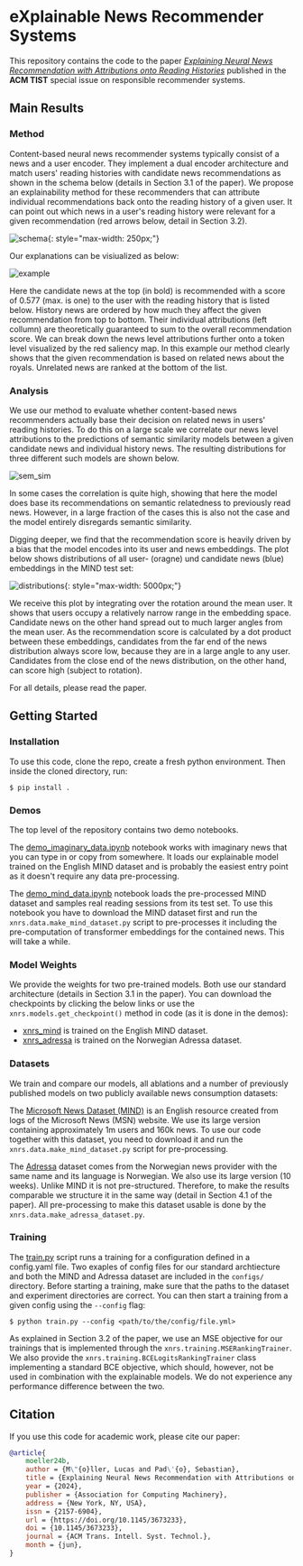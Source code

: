 # eXplainable News Recommender Systems

This repository contains the code to the paper [*Explaining Neural News Recommendation with Attributions onto Reading Histories*](https://dl.acm.org/doi/10.1145/3673233) published in the **ACM TIST** special issue on responsible recommender systems.

## Main Results

### Method

 Content-based neural news recommender systems typically consist of a news and a user encoder. They implement a dual encoder architecture and match users' reading histories with candidate news recommendations as shown in the schema below (details in Section 3.1 of the paper). 
 We propose an explainability method for these recommenders that can attribute individual recommendations back onto the reading history of a given user. It can point out which news in a user's reading history were relevant for a given recommendation (red arrows below, detail in Section 3.2).

 ![schema](schema.png){: style="max-width: 250px;"}

 Our explanations can be visiualized as below:

![example](example.png)

Here the candidate news at the top (in bold) is recommended with a score of 0.577 (max. is one) to the user with the reading history that is listed below. History news are ordered by how much they affect the given recommendation from top to bottom. Their individual attributions (left collumn) are theoretically guaranteed to sum to the overall recommendation score. 
We can break down the news level attributions further onto a token level visualized by the red saliency map. In this example our method clearly shows that the given recommendation is based on related news about the royals. Unrelated news are ranked at the bottom of the list.

### Analysis

We use our method to evaluate whether content-based news recommenders actually base their decision on related news in users' reading histories. To do this on a large scale we correlate our news level attributions to the predictions of semantic similarity models between a given candidate news and individual history news. The resulting distributions for three different such models are shown below.

![sem_sim](sem_sim.png)

In some cases the correlation is quite high, showing that here the model does base its recommendations on semantic relatedness to previously read news. However, in a large fraction of the cases this is also not the case and the model entirely disregards semantic similarity.   

Digging deeper, we find that the recommendation score is heavily driven by a bias that the model encodes into its user and news embeddings. The plot below shows distributions of all user- (oragne) und candidate news (blue) embeddings in the MIND test set:

![distributions](polar_distributions.png){: style="max-width: 5000px;"}

We receive this plot by integrating over the rotation around the mean user. It shows that users occupy a relatively narrow range in the embedding space. Candidate news on the other hand spread out to much larger angles from the mean user. As the recommendation score is calculated by a dot product between these embeddings, candidates from the far end of the news distribution always score low, because they are in a large angle to any user. Candidates from the close end of the news distribution, on the other hand, can score high (subject to rotation).

For all details, please read the paper.

## Getting Started

### Installation 

To use this code, clone the repo, create a fresh python environment. 
Then inside the cloned directory, run:

```
$ pip install .
```

### Demos

The top level of the repository contains two demo notebooks. 

The [demo_imaginary_data.ipynb](https://github.com/lucasmllr/xnrs/blob/main/demo_mind_data.ipynb) notebook works with imaginary news that you can type in or copy from somewhere. It loads our explainable model trained on the English MIND dataset and is probably the easiest entry point as it doesn't require any data pre-processing.

The [demo_mind_data.ipynb](https://github.com/lucasmllr/xnrs/blob/main/demo_imaginary_data.ipynb) notebook loads the pre-processed MIND dataset and samples real reading sessions from its test set.
To use this notebook you have to download the MIND dataset first and run the `xnrs.data.make_mind_dataset.py` script to pre-processes it including the pre-computation of transformer embeddings for the contained news. This will take a while.

### Model Weights

We provide the weights for two pre-trained models. Both use our standard architecture (details in Section 3.1 in the paper). You can download the checkpoints by clicking the below links or use the `xnrs.models.get_checkpoint()` method in code (as it is done in the demos):

- [xnrs_mind](https://www2.ims.uni-stuttgart.de/data/xnrs/xnrs_mind_checkpoint.zip) is trained on the English MIND dataset.
- [xnrs_adressa](https://www2.ims.uni-stuttgart.de/data/xnrs/xnrs_adressa_checkpoint.zip) is trained on the Norwegian Adressa dataset.


### Datasets

We train and compare our models, all ablations and a number of previously published models on two publicly available news consumption datasets:

The [Microsoft News Dataset (MIND)](https://msnews.github.io) is an English resource created from logs of the Microsoft News (MSN) website. We use its large version containing approximately 1m users and 160k news. To use our code together with this dataset, you need to download it and run the `xnrs.data.make_mind_dataset.py` script for pre-processing.

The [Adressa](https://reclab.idi.ntnu.no/dataset/) dataset comes from the Norwegian news provider with the same name and its language is Norwegian. We also use its large version (10 weeks). Unlike MIND it is not pre-structured. Therefore, to make the results comparable we structure it in the same way (detail in Section 4.1 of the paper). All pre-processing to make this dataset usable is done by the `xnrs.data.make_adressa_dataset.py`.

### Training

The [train.py](https://github.com/lucasmllr/xnrs/blob/main/train.py) script runs a training for a configuration defined in a config.yaml file. Two exaples of config files for our standard archtiecture and both the MIND and Adressa dataset are included in the `configs/` directory.
Before starting a training, make sure that the paths to the dataset and experiment directories are correct. You can then start a training from a given config using the `--config` flag:

```
$ python train.py --config <path/to/the/config/file.yml>
```

As explained in Section 3.2 of the paper, we use an MSE objective for our trainings that is implemented through the `xnrs.training.MSERankingTrainer`. We also provide the `xnrs.training.BCELogitsRankingTrainer` class implementing a standard BCE objective, which should, however, not be used in combination with the explainable models. We do not experience any performance difference between the two.

## Citation

If you use this code for academic work, please cite our paper:

```bibtex
@article{
    moeller24b,
    author = {M\"{o}ller, Lucas and Pad\'{o}, Sebastian},
    title = {Explaining Neural News Recommendation with Attributions onto Reading Histories},
    year = {2024},
    publisher = {Association for Computing Machinery},
    address = {New York, NY, USA},
    issn = {2157-6904},
    url = {https://doi.org/10.1145/3673233},
    doi = {10.1145/3673233},
    journal = {ACM Trans. Intell. Syst. Technol.},
    month = {jun},
}
```